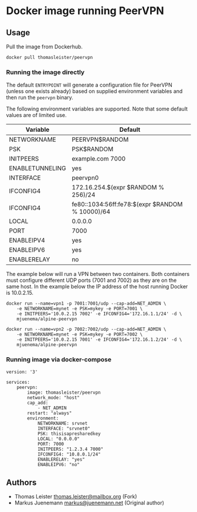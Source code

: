 # Docker image running PeerVPN

## Usage

Pull the image from Dockerhub.

    docker pull thomasleister/peervpn

### Running the image directly

The default `ENTRYPOINT` will generate a configuration file for PeerVPN
(unless one exists already) based on supplied environment variables and
then run the `peervpn` binary.

The following environment variables are supported. Note that some default
values are of limited use.

| Variable | Default |
|----------|---------|
| NETWORKNAME | PEERVPN$RANDOM |
| PSK | PSK$RANDOM |
| INITPEERS | example.com 7000 |
| ENABLETUNNELING | yes |
| INTERFACE | peervpn0 |
| IFCONFIG4 | 172.16.254.$(expr $RANDOM % 256)/24 |
| IFCONFIG4 | fe80::1034:56ff:fe78:$(expr $RANDOM % 10000)/64 |
| LOCAL | 0.0.0.0 |
| PORT | 7000 |
| ENABLEIPV4 | yes |
| ENABLEIPV6 | yes |
| ENABLERELAY | no |

The example below will run a VPN between two containers. Both containers must
configure different UDP ports (7001 and 7002) as they are on the same host.
In the example below the IP address of the host running Docker is 10.0.2.15.

    docker run --name=vpn1 -p 7001:7001/udp --cap-add=NET_ADMIN \
        -e NETWORKNAME=mynet -e PSK=mykey -e PORT=7001 \
        -e INITPEERS='10.0.2.15 7002' -e IFCONFIG4='172.16.1.1/24' -d \
        mjuenema/alpine-peervpn

    docker run --name=vpn2 -p 7002:7002/udp --cap-add=NET_ADMIN \
        -e NETWORKNAME=mynet -e PSK=mykey -e PORT=7002 \
        -e INITPEERS='10.0.2.15 7001' -e IFCONFIG4='172.16.1.2/24' -d \
        mjuenema/alpine-peervpn


### Running image via docker-compose

```
version: '3'

services:
    peervpn:
        image: thomasleister/peervpn
        network_mode: "host"
        cap_add:
            - NET_ADMIN
        restart: "always"
        environment:
            NETWORKNAME: srvnet
            INTERFACE: "srvnet0"
            PSK: thisisapresharedkey
            LOCAL: "0.0.0.0"
            PORT: 7000
            INITPEERS: "1.2.3.4 7000"
            IFCONFIG4: "10.8.0.1/24"
            ENABLERELAY: "yes"
            ENABLEIPV6: "no"
```


## Authors

* Thomas Leister <thomas.leister@mailbox.org> (Fork)
* Markus Juenemann <markus@juenemann.net> (Original author)
